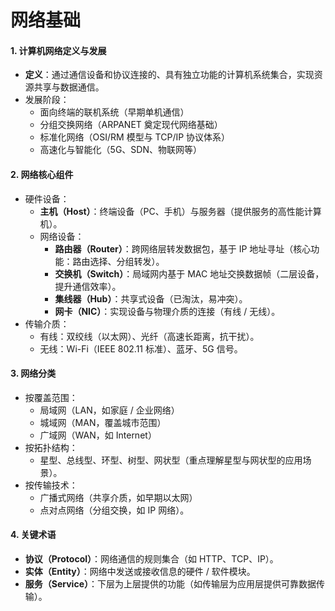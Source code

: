 # 网络基础

#### **1. 计算机网络定义与发展**

* **定义**：通过通信设备和协议连接的、具有独立功能的计算机系统集合，实现资源共享与数据通信。
* 发展阶段：
  * 面向终端的联机系统（早期单机通信）
  * 分组交换网络（ARPANET 奠定现代网络基础）
  * 标准化网络（OSI/RM 模型与 TCP/IP 协议体系）
  * 高速化与智能化（5G、SDN、物联网等）

#### **2. 网络核心组件**

* 硬件设备：
  * **主机（Host）**：终端设备（PC、手机）与服务器（提供服务的高性能计算机）。
  * 网络设备：
    * **路由器（Router）**：跨网络层转发数据包，基于 IP 地址寻址（核心功能：路由选择、分组转发）。
    * **交换机（Switch）**：局域网内基于 MAC 地址交换数据帧（二层设备，提升通信效率）。
    * **集线器（Hub）**：共享式设备（已淘汰，易冲突）。
    * **网卡（NIC）**：实现设备与物理介质的连接（有线 / 无线）。
* 传输介质：
  * 有线：双绞线（以太网）、光纤（高速长距离，抗干扰）。
  * 无线：Wi-Fi（IEEE 802.11 标准）、蓝牙、5G 信号。

#### **3. 网络分类**

* 按覆盖范围：
  * 局域网（LAN，如家庭 / 企业网络）
  * 城域网（MAN，覆盖城市范围）
  * 广域网（WAN，如 Internet）
* 按拓扑结构：
  * 星型、总线型、环型、树型、网状型（重点理解星型与网状型的应用场景）。
* 按传输技术：
  * 广播式网络（共享介质，如早期以太网）
  * 点对点网络（分组交换，如 IP 网络）。

#### **4. 关键术语**

* **协议（Protocol）**：网络通信的规则集合（如 HTTP、TCP、IP）。
* **实体（Entity）**：网络中发送或接收信息的硬件 / 软件模块。
* **服务（Service）**：下层为上层提供的功能（如传输层为应用层提供可靠数据传输）。